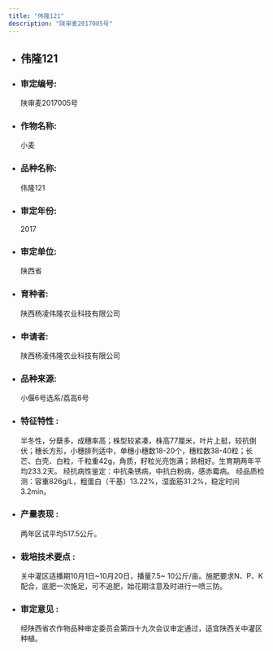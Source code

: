 ```yaml
---
title: "伟隆121"
description: "陕审麦2017005号"
---
```

* ## 伟隆121
* ###  审定编号:  
   陕审麦2017005号

*  ### 作物名称:  
   小麦

*   ###  品种名称: 
    伟隆121

*   ### 审定年份: 
    2017

*   ### 审定单位:  
    陕西省

*   ### 育种者:  
    陕西杨凌伟隆农业科技有限公司

*   ### 申请者:  
    陕西杨凌伟隆农业科技有限公司

*   ### 品种来源:  
    小偃6号选系/荔高6号

*   ### 特征特性 : 
    半冬性，分蘖多，成穗率高；株型较紧凑，株高77厘米，叶片上挺，较抗倒伏；穗长方形，小穗排列适中，单穗小穗数18-20个，穗粒数38-40粒；长芒、白壳、白粒，千粒重42g，角质，籽粒光亮饱满；熟相好。生育期两年平均233.2天。
经抗病性鉴定：中抗条锈病，中抗白粉病，感赤霉病。
经品质检测：容重826g/L，粗蛋白（干基）13.22%，湿面筋31.2%，稳定时间3.2min。

*   ### 产量表现 : 
    两年区试平均517.5公斤。

*   ### 栽培技术要点 : 
    关中灌区适播期10月1日~10月20日，播量7.5~ 10公斤/亩。施肥要求N、P、K配合，底肥一次施足，可不追肥，始花期注意及时进行一喷三防。

*   ### 审定意见 : 
    经陕西省农作物品种审定委员会第四十九次会议审定通过，适宜陕西关中灌区种植。
